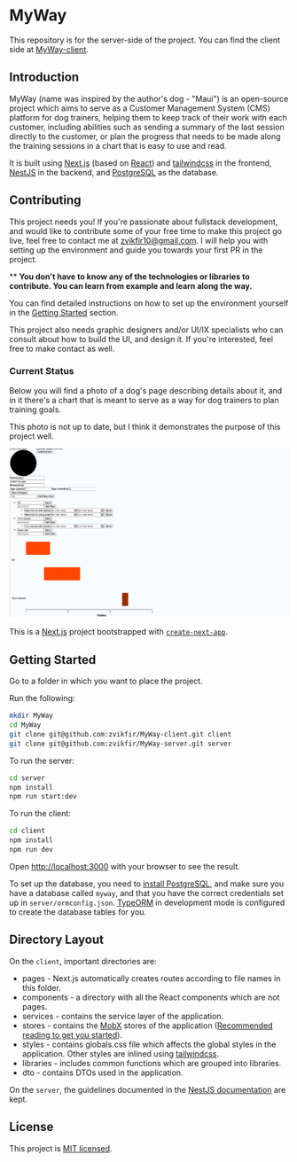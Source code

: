 # MyWay 

This repository is for the server-side of the project. You can find the client side at [MyWay-client](https://github.com/zvikfir/MyWay-client).

## Introduction

MyWay (name was inspired by the author's dog - "Maui") is an open-source project which aims to serve as a Customer Management System (CMS) platform for dog trainers, helping them to keep track of their work with each customer, including abilities such as sending a summary of the last session directly to the customer, or plan the progress that needs to be made along the training sessions in a chart that is easy to use and read.

It is built using [Next.js](https://nextjs.org) (based on [React](https://reactjs.org)) and [tailwindcss](https://tailwindcss.com) in the frontend, [NestJS](https://nestjs.com) in the backend, and [PostgreSQL](https://www.postgresql.org) as the database.

## Contributing

This project needs you! If you're passionate about fullstack development, and would like to contribute some of your free time to make this project go live, feel free to contact me at <zvikfir10@gmail.com>. I will help you with setting up the environment and guide you towards your first PR in the project.

** **You don't have to know any of the technologies or libraries to contribute. You can learn from example and learn along the way.**

You can find detailed instructions on how to set up the environment yourself in the [Getting Started](#getting-started) section.

This project also needs graphic designers and/or UI/IX specialists who can consult about how to build the UI, and design it. If you're interested, feel free to make contact as well.

### Current Status

Below you will find a photo of a dog's page describing details about it, and in it there's a chart that is meant to serve as a way for dog trainers to plan training goals.

This photo is not up to date, but I think it demonstrates the purpose of this project well.

![Dog profile page](doc/assets/dog-profile-page.png)

This is a [Next.js](https://nextjs.org/) project bootstrapped with [`create-next-app`](https://github.com/vercel/next.js/tree/canary/packages/create-next-app).

## Getting Started

Go to a folder in which you want to place the project.

Run the following:

```bash
mkdir MyWay
cd MyWay
git clone git@github.com:zvikfir/MyWay-client.git client
git clone git@github.com:zvikfir/MyWay-server.git server
```

To run the server:

```bash
cd server
npm install
npm run start:dev
```

To run the client:

```bash
cd client
npm install
npm run dev
```

Open [http://localhost:3000](http://localhost:3000) with your browser to see the result.

To set up the database, you need to [install PostgreSQL](https://www.postgresql.org/download/), and make sure you have a database called `myway`, and that you have the correct credentials set up in `server/ormconfig.json`. [TypeORM](https://typeorm.io) in development mode is configured to create the database tables for you.

## Directory Layout

On the `client`, important directories are:
* pages - Next.js automatically creates routes according to file names in this folder.
* components - a directory with all the React components which are not pages.
* services - contains the service layer of the application.
* stores - contains the [MobX](https://mobx.js.org/README.html) stores of the application ([Recommended reading to get you started](https://dev.to/zvikfir/next-js-nestjs-mobx-and-how-i-structured-my-open-source-project-5gco)).
* styles - contains globals.css file which affects the global styles in the application. Other styles are inlined using [tailwindcss](https://tailwindcss.com).
* libraries - includes common functions which are grouped into libraries.
* dto - contains DTOs used in the application.

On the `server`, the guidelines documented in the [NestJS documentation](https://docs.nestjs.com) are kept.

## License

This project is [MIT licensed](./LICENSE).